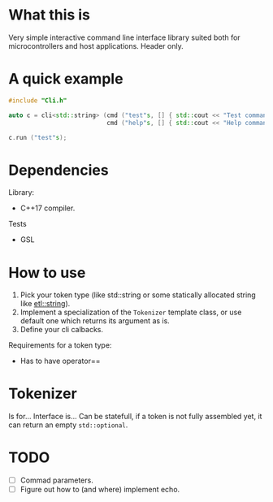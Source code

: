 # What this is
Very simple interactive command line interface library suited both for microcontrollers and host applications. Header only.

# A quick example
``` cpp
#include "Cli.h"

auto c = cli<std::string> (cmd ("test"s, [] { std::cout << "Test command" << std::endl; }),
                           cmd ("help"s, [] { std::cout << "Help command" << std::endl; }));

c.run ("test"s);
```

# Dependencies
Library:
* C++17 compiler.

Tests
* GSL

# How to use
1. Pick your token type (like std::string or some statically allocated string like [etl::string](https://www.etlcpp.com/string.html)).
2. Implement a specialization of the `Tokenizer` template class, or use default one which returns its argument as is.
3. Define your cli calbacks.

Requirements for a token type:
* Has to have operator==

# Tokenizer
Is for... 
Interface is...
Can be statefull, if a token is not fully assembled yet, it can return an empty `std::optional`.

# TODO
* [ ] Commad parameters.
* [ ] Figure out how to (and where) implement echo. 